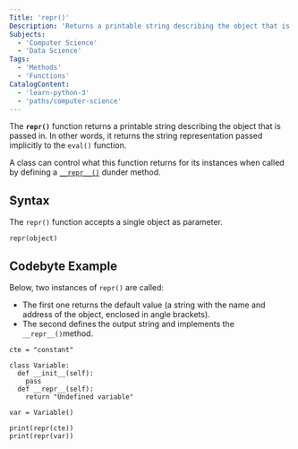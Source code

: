 ```yaml
---
Title: 'repr()'
Description: 'Returns a printable string describing the object that is passed in.'
Subjects:
  - 'Computer Science'
  - 'Data Science'
Tags:
  - 'Methods'
  - 'Functions'
CatalogContent:
  - 'learn-python-3'
  - 'paths/computer-science'
---
```


The **`repr()`** function returns a printable string describing the object that is passed in. In other words, it returns the string representation passed implicitly to the `eval()` function.

A class can control what this function returns for its instances when called by defining a [`__repr__()`](https://www.codecademy.com/resources/docs/python/dunder-methods/repr) dunder method.

## Syntax

The `repr()` function accepts a single object as parameter.

```pseudo
repr(object)
```

## Codebyte Example

Below, two instances of `repr()` are called:

- The first one returns the default value (a string with the name and address of the object, enclosed in angle brackets).
- The second defines the output string and implements the `__repr__()`method.

```codebyte/python
cte = "constant"

class Variable:
  def __init__(self):
    pass
  def __repr__(self):
    return "Undefined variable"

var = Variable()

print(repr(cte))
print(repr(var))
```

